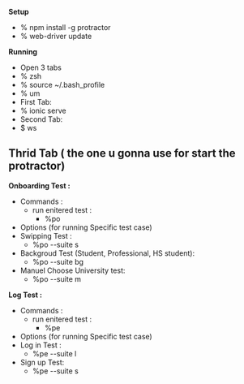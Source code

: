 **Setup**
- % npm install -g protractor
- % web-driver update

**Running**
- Open 3 tabs
 - % zsh
 - % source ~/.bash_profile 
 - % um 
- First Tab:
 - % ionic serve
- Second Tab:
 - $ ws 

**Thrid Tab ( the one u gonna use for start the protractor)**
-

**Onboarding Test :**
- Commands : 
	- run enitered test :
		- %po
- Options (for running Specific test case)
 - Swipping Test :
	- %po --suite s               
 - Backgroud Test (Student, Professional, HS student):
	- %po --suite bg              
 - Manuel Choose University test:
	- %po --suite m               

**Log Test :**
- Commands : 
	- run enitered test :
		- %pe
- Options (for running Specific test case)
 - Log in Test :
	- %pe --suite l  
 - Sign up Test:  
	- %pe --suite s            
 
